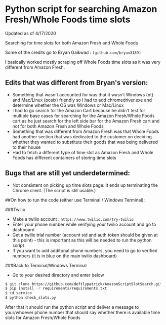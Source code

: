 # Python script for searching Amazon Fresh/Whole Foods time slots

Updated as of 4/17/2020

Searching for time slots for both Amazon Fresh and Whole Foods

Some of the credits go to Bryan Gaikwad : ```(github.com/bryan3189)```

I basically worked mostly scraping off Whole Foods time slots as it was very different from Amazon Fresh.

## Edits that was different from Bryan's version:
- Something that wasn't accounted for was that it wasn't Windows (nt) and Mac/Linux (posix) friendly so I had to add chromedriver.exe and determine whether the OS was Windows or Mac/Linux
- I had to go search for the Amazon Cart because he didn't test for multiple base cases for searching for the Amazon Fresh/Whole Foods cart as he just search for the left side bar for the Amazon Fresh cart and not for both Amazon Fresh and Whole Foods
- Something that was different from Amazon Fresh was that Whole Foods had another section that was dedicated to the customer on deciding whether they wanted to substitute their goods that was being delivered to their house
- Had to fetch a different type of time slot as Amazon Fresh and Whole Foods has different containers of storing time slots

## Bugs that are still yet underdetermined: 
- Not consistent on picking up time slots page: it ends up terminating the Chrome client. (The script is still usable.)

##On how to run the code (either use Terminal / Windows Terminal):

###Twilio 
- Make a twilio account :
```https://www.twilio.com/try-twilio```
- Enter your phone number while verifying your twilio account and go to dashboard
- Get a twilio trial number (account sid and auth token should be given at this point) - this is important as this will be needed to run the python script
- If you want to add additonal phone numbers, you need to go to verified numbers (it is in blue on the main twilio dashboard)


###Back to Terminal/Windows Terminal

- Go to your desired directory and enter below 

```sh
$ git clone https://github.com/deftlypatrick/AmazonScriptSlotSearch.git
$ pip install -r requirements/requirements.txt
$ cd service
$ python check_slots.py
```

After that it should run the python script and deliver a message to your/whoever phone number that should say whether there is available time slots for Amazon Fresh/Whole Foods
